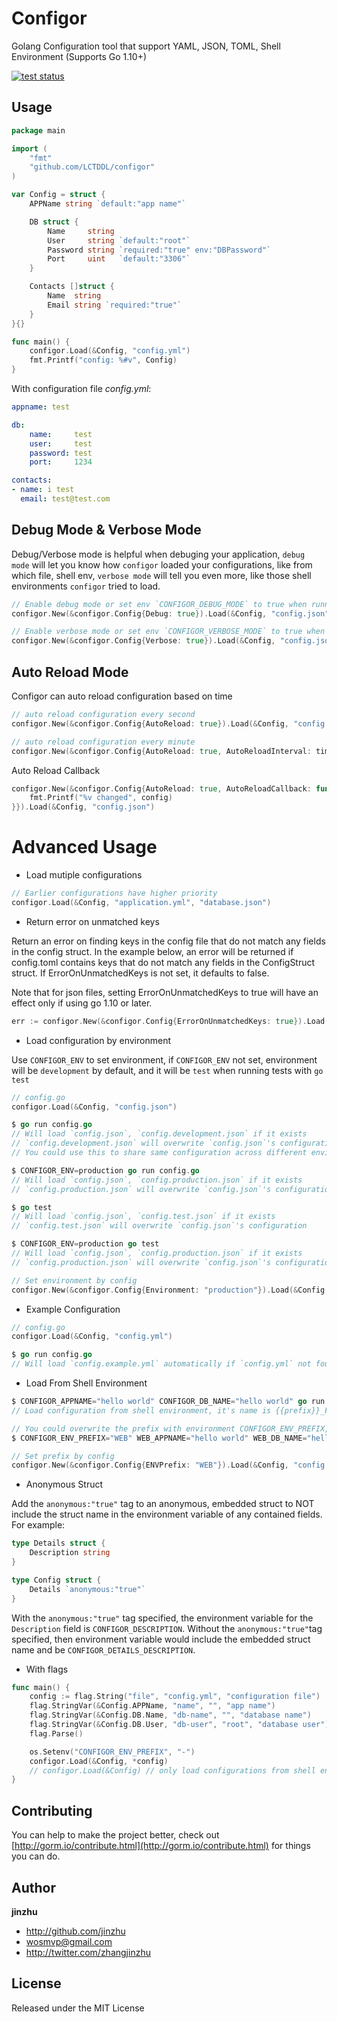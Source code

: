 # Configor

Golang Configuration tool that support YAML, JSON, TOML, Shell Environment (Supports Go 1.10+)

[![test status](https://github.com/LCTDDL/configor/workflows/tests/badge.svg?branch=master "test status")](https://github.com/jinzhu/configor/actions)

## Usage

```go
package main

import (
	"fmt"
	"github.com/LCTDDL/configor"
)

var Config = struct {
	APPName string `default:"app name"`

	DB struct {
		Name     string
		User     string `default:"root"`
		Password string `required:"true" env:"DBPassword"`
		Port     uint   `default:"3306"`
	}

	Contacts []struct {
		Name  string
		Email string `required:"true"`
	}
}{}

func main() {
	configor.Load(&Config, "config.yml")
	fmt.Printf("config: %#v", Config)
}
```

With configuration file *config.yml*:

```yaml
appname: test

db:
    name:     test
    user:     test
    password: test
    port:     1234

contacts:
- name: i test
  email: test@test.com
```

## Debug Mode & Verbose Mode

Debug/Verbose mode is helpful when debuging your application, `debug mode` will let you know how `configor` loaded your configurations, like from which file, shell env, `verbose mode` will tell you even more, like those shell environments `configor` tried to load.

```go
// Enable debug mode or set env `CONFIGOR_DEBUG_MODE` to true when running your application
configor.New(&configor.Config{Debug: true}).Load(&Config, "config.json")

// Enable verbose mode or set env `CONFIGOR_VERBOSE_MODE` to true when running your application
configor.New(&configor.Config{Verbose: true}).Load(&Config, "config.json")
```

## Auto Reload Mode

Configor can auto reload configuration based on time

```go
// auto reload configuration every second
configor.New(&configor.Config{AutoReload: true}).Load(&Config, "config.json")

// auto reload configuration every minute
configor.New(&configor.Config{AutoReload: true, AutoReloadInterval: time.Minute}).Load(&Config, "config.json")
```

Auto Reload Callback

```go
configor.New(&configor.Config{AutoReload: true, AutoReloadCallback: func(config interface{}) {
    fmt.Printf("%v changed", config)
}}).Load(&Config, "config.json")
```

# Advanced Usage

* Load mutiple configurations

```go
// Earlier configurations have higher priority
configor.Load(&Config, "application.yml", "database.json")
```

* Return error on unmatched keys

Return an error on finding keys in the config file that do not match any fields in the config struct.
In the example below, an error will be returned if config.toml contains keys that do not match any fields in the ConfigStruct struct.
If ErrorOnUnmatchedKeys is not set, it defaults to false.

Note that for json files, setting ErrorOnUnmatchedKeys to true will have an effect only if using go 1.10 or later.

```go
err := configor.New(&configor.Config{ErrorOnUnmatchedKeys: true}).Load(&ConfigStruct, "config.toml")
```

* Load configuration by environment

Use `CONFIGOR_ENV` to set environment, if `CONFIGOR_ENV` not set, environment will be `development` by default, and it will be `test` when running tests with `go test`

```go
// config.go
configor.Load(&Config, "config.json")

$ go run config.go
// Will load `config.json`, `config.development.json` if it exists
// `config.development.json` will overwrite `config.json`'s configuration
// You could use this to share same configuration across different environments

$ CONFIGOR_ENV=production go run config.go
// Will load `config.json`, `config.production.json` if it exists
// `config.production.json` will overwrite `config.json`'s configuration

$ go test
// Will load `config.json`, `config.test.json` if it exists
// `config.test.json` will overwrite `config.json`'s configuration

$ CONFIGOR_ENV=production go test
// Will load `config.json`, `config.production.json` if it exists
// `config.production.json` will overwrite `config.json`'s configuration
```

```go
// Set environment by config
configor.New(&configor.Config{Environment: "production"}).Load(&Config, "config.json")
```

* Example Configuration

```go
// config.go
configor.Load(&Config, "config.yml")

$ go run config.go
// Will load `config.example.yml` automatically if `config.yml` not found and print warning message
```

* Load From Shell Environment

```go
$ CONFIGOR_APPNAME="hello world" CONFIGOR_DB_NAME="hello world" go run config.go
// Load configuration from shell environment, it's name is {{prefix}}_FieldName
```

```go
// You could overwrite the prefix with environment CONFIGOR_ENV_PREFIX, for example:
$ CONFIGOR_ENV_PREFIX="WEB" WEB_APPNAME="hello world" WEB_DB_NAME="hello world" go run config.go

// Set prefix by config
configor.New(&configor.Config{ENVPrefix: "WEB"}).Load(&Config, "config.json")
```

* Anonymous Struct

Add the `anonymous:"true"` tag to an anonymous, embedded struct to NOT include the struct name in the environment
variable of any contained fields.  For example:

```go
type Details struct {
	Description string
}

type Config struct {
	Details `anonymous:"true"`
}
```

With the `anonymous:"true"` tag specified, the environment variable for the `Description` field is `CONFIGOR_DESCRIPTION`.
Without the `anonymous:"true"`tag specified, then environment variable would include the embedded struct name and be `CONFIGOR_DETAILS_DESCRIPTION`.

* With flags

```go
func main() {
	config := flag.String("file", "config.yml", "configuration file")
	flag.StringVar(&Config.APPName, "name", "", "app name")
	flag.StringVar(&Config.DB.Name, "db-name", "", "database name")
	flag.StringVar(&Config.DB.User, "db-user", "root", "database user")
	flag.Parse()

	os.Setenv("CONFIGOR_ENV_PREFIX", "-")
	configor.Load(&Config, *config)
	// configor.Load(&Config) // only load configurations from shell env & flag
}
```

## Contributing

You can help to make the project better, check out [http://gorm.io/contribute.html](http://gorm.io/contribute.html) for things you can do.

## Author

**jinzhu**

* <http://github.com/jinzhu>
* <wosmvp@gmail.com>
* <http://twitter.com/zhangjinzhu>

## License

Released under the MIT License
